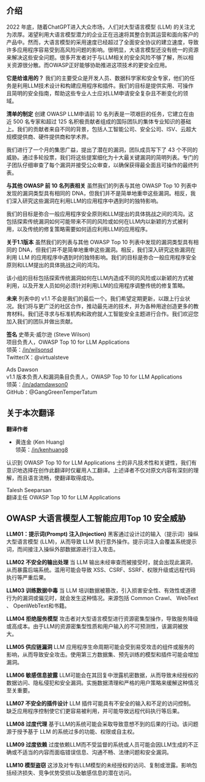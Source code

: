 ## 介绍
2022 年底，随着ChatGPT进入大众市场，人们对大型语言模型 (LLM) 的关注尤为浓厚。渴望利用大语言模型潜力的企业正在迅速将其整合到其运营和面向客户的产品中。然而，大语言模型的采用速度已经超过了全面安全协议的建立速度，导致许多应用程序容易受到高风险问题的影响。很明显，大语言模型还没有统一的资源来解决这些安全问题。很多开发者对于与LLM相关的安全风险不够了解，所以相关资源很分散。而OWASP正好能够协助推进这项技术的更安全应用。

**它是给谁用的？**
我们的主要受众是开发人员、数据科学家和安全专家，他们的任务是利用LLM技术设计和构建应用程序和插件。我们的目标是提供实用、可操作且简明的安全指南，帮助这些专业人士应对LLM申请安全复杂且不断变化的领域。

**清单的制定**
创建 OWASP LLM申请前 10 名列表是一项艰巨的任务，它建立在由近 500 名专家和超过 125 名积极贡献者组成的国际团队的集体专业知识的基础上。我们的贡献者来自不同的背景，包括人工智能公司、安全公司、ISV、云超大规模提供商、硬件提供商和学术界。

我们进行了一个月的集思广益，提出了潜在的漏洞，团队成员写下了 43 个不同的威胁。通过多轮投票，我们将这些提案细化为十大最关键漏洞的简明列表。专门的子团队仔细审查了每个漏洞并接受公众审查，以确保获得最全面且可操作的最终列表。

**与其他 OWASP 前 10 名列表相关**
虽然我们的列表与其他 OWASP Top 10 列表中发现的漏洞类型具有相同的 DNA，但我们并不是简单地重申这些漏洞。相反，我们深入研究这些漏洞在利用LLM的应用程序中遇到时的独特影响。

我们的目标是弥合一般应用程序安全原则和LLM提出的具体挑战之间的鸿沟。这包括探索传统漏洞如何可能带来不同的风险或如何在LLM内以新颖的方式被利用，以及传统的修复策略需要如何适应利用LLM的应用程序。

**关于1.1版本**
虽然我们的列表与其他 OWASP Top 10 列表中发现的漏洞类型具有相同的 DNA，但我们并不是简单地重申这些漏洞。相反，我们深入研究这些漏洞在利用 LLM 的应用程序中遇到时的独特影响。我们的目标是弥合一般应用程序安全原则和LLM提出的具体挑战之间的鸿沟。

该小组的目标包括探索传统漏洞如何在LLM内造成不同的风险或以新颖的方式被利用，以及开发人员如何必须针对利用LLM的应用程序调整传统的修复策略。

**未来**
列表中的 v1.1 不会是我们的最后一个。我们希望定期更新，以跟上行业状况。我们将与更广泛的社区合作，推动最先进的技术，并为各种用途创造更多的教育材料。我们还寻求与标准机构和政府就人工智能安全主题进行合作。我们欢迎您加入我们的团队并做出贡献。

**签名**
史蒂夫·威尔逊 (Steve Wilson)  
项目负责人，OWASP Top 10 for LLM Applications  
领英：[/in/wilsonsd](https://www.linkedin.com/in/wilsonsd/)  
Twitter/X：@virtualsteve  
  
Ads Dawson  
v1.1 版本负责人和漏洞条目负责人，OWASP Top 10 for LLM Applications  
领英：[/in/adamdawson0](https://www.linkedin.com/in/adamdawson0/)  
GitHub：@GangGreenTemperTatum  


## 关于本次翻译

**翻译作者**

- 黄连金 (Ken Huang)  
领英：[/in/kenhuang8](https://www.linkedin.com/in/kenhuang8/)  


认识到 OWASP Top 10 for LLM Applications 士的非凡技术性和关键性，我们有意识地选择在创作此翻译时仅雇用人工翻译。上述译者不仅对原文内容有深刻的理解，而且语言流畅，使翻译取得成功。  

Talesh Seeparsan  
翻译主任 OWASP Top 10 for LLM Applications


## OWASP 大语言模型人工智能应用Top 10 安全威胁

**LLM01：提示词(Prompt) 注入(Injection)**
黑客通过设计过的输入（提示词）操纵大型语言模型 (LLM)，从而导致 LLM 执行意外操作。提示词注入会覆盖系统提示词，而间接注入操纵外部数据源进行注入攻击。

**LLM02 不安全的输出处理**
当 LLM 输出未经审查而被接受时，就会出现此漏洞，从而暴露后端系统。滥用可能会导致 XSS、CSRF、SSRF、权限升级或远程代码执行等严重后果。

**LLM03 训练数据中毒**
当 LLM 培训数据被篡改，引入损害安全性、有效性或道德行为的漏洞或偏见时，就会发生这种情况。来源包括 Common Crawl、 WebText 、 OpenWebText和书籍。

**LLM04 拒绝服务模型**
攻击者对大型语言模型进行资源密集型操作，导致服务降级或高成本。由于LLM的资源密集型性质和用户输入的不可预测性，该漏洞被放大。

**LLM05 供应链漏洞**
LLM 应用程序生命周期可能会受到易受攻击的组件或服务的影响，从而导致安全攻击。使用第三方数据集、预先训练的模型和插件可能会增加漏洞。

**LLM06 敏感信息披露**
LLM可能会在其回复中泄露机密数据，从而导致未经授权的数据访问、隐私侵犯和安全漏洞。实施数据清理和严格的用户策略来缓解这种情况至关重要。

**LLM07 不安全的插件设计**
LLM 插件可能具有不安全的输入和不足的访问控制。缺乏应用程序控制使它们更容易被利用，并可能导致远程代码执行等后果。

**LLM08 过度代理**
基于LLM的系统可能会采取导致意想不到的后果的行动。该问题源于授予基于 LLM 的系统过多的功能、权限或自主权。

**LLM09 过度依赖**
过度依赖LLM而不受监督的系统或人员可能会因LLM生成的不正确或不适当的内容而面临错误信息、沟通不畅、法律问题和安全漏洞。

**LLM10 模型盗窃**
这涉及对专有LLM模型的未经授权的访问、复制或泄露。影响包括经济损失、竞争优势受损以及敏感信息的潜在访问。
